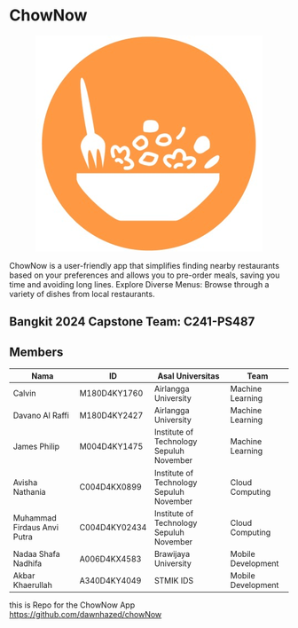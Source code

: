 # ChowNow

<p align="center">
  <img src="https://github.com/ChowNowBangkit/.github/blob/main/profile/ChowNow%20Logo.jpg" alt="Logo ChowNow">
</p>

ChowNow is a user-friendly app that simplifies finding nearby restaurants based on your preferences and allows you to pre-order meals, saving you time and avoiding long lines.
Explore Diverse Menus: Browse through a variety of dishes from local restaurants.

## Bangkit 2024 Capstone Team: C241-PS487

## Members
| Nama                  | ID          | Asal Universitas                    | Team                  |
|-----------------------|-------------|-------------------------------------|-----------------------|
| Calvin    | M180D4KY1760  | Airlangga University               | Machine Learning    |
| Davano Al Raffi  | M180D4KY2427  | Airlangga University             | Machine Learning    |
| James Philip  | M004D4KY1475  | Institute of Technology Sepuluh November          | Machine Learning      |
| Avisha Nathania   | C004D4KX0899  | Institute of Technology Sepuluh November              | Cloud Computing      |
| Muhammad Firdaus Anvi Putra     | C004D4KY02434  | Institute of Technology Sepuluh November               | Cloud Computing      |
| Nadaa Shafa Nadhifa | A006D4KX4583  | Brawijaya University | Mobile Development       |
| Akbar Khaerullah     | A340D4KY4049 | STMIK IDS                   | Mobile Development            |


this is Repo for the ChowNow App
https://github.com/dawnhazed/chowNow

